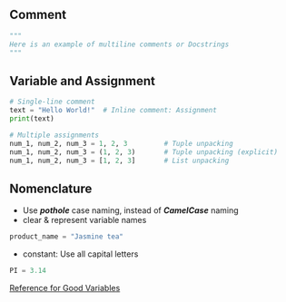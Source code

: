 ## Comment

```python
"""
Here is an example of multiline comments or Docstrings
"""
```

## Variable and Assignment

```python
# Single-line comment
text = "Hello World!"  # Inline comment: Assignment
print(text)

# Multiple assignments
num_1, num_2, num_3 = 1, 2, 3         # Tuple unpacking
num_1, num_2, num_3 = (1, 2, 3)       # Tuple unpacking (explicit)
num_1, num_2, num_3 = [1, 2, 3]       # List unpacking
```

## Nomenclature

- Use **_pothole_** case naming, instead of **_CamelCase_** naming
- clear & represent variable names

```python
product_name = "Jasmine tea"
```

- constant: Use all capital letters

```python
PI = 3.14
```

[Reference for Good Variables](https://github.com/Geo-Python/site/blob/master/source/notebooks/L1/gcp-1-variable-naming.ipynb)